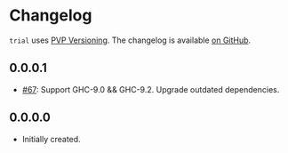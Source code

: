 # Changelog

`trial` uses [PVP Versioning][1].
The changelog is available [on GitHub][2].

## 0.0.0.1

* [#67](https://github.com/kowainik/trial/issues/67): 
  Support GHC-9.0 && GHC-9.2. Upgrade outdated dependencies.

## 0.0.0.0

* Initially created.

[1]: https://pvp.haskell.org
[2]: https://github.com/kowainik/trial/releases
